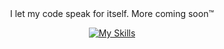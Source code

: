 <div align="center"> I let my code speak for itself. More coming soon™

[![My Skills](https://skillicons.dev/icons?i=linux,bash,github,md,neovim,debian,apple,windows&perline=10)](https://skillicons.dev)
</div>
